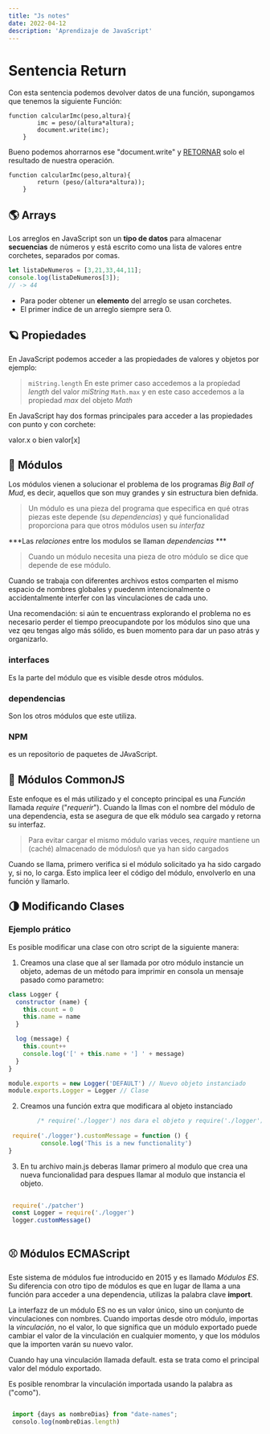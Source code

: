 ```yaml
---
title: "Js notes"
date: 2022-04-12
description: 'Aprendizaje de JavaScript'
---
```



# Sentencia Return

Con esta sentencia podemos devolver datos de una función, supongamos que tenemos la siguiente Función:

~~~
function calcularImc(peso,altura){
        imc = peso/(altura*altura);
        document.write(imc);
    }
~~~

Bueno podemos ahorrarnos ese "document.write" y [RETORNAR](https://developer.mozilla.org/es/docs/Web/JavaScript/Reference/Statements/return) solo el resultado de nuestra operación.

~~~
function calcularImc(peso,altura){
        return (peso/(altura*altura));
    }
~~~

## 🌎 Arrays

Los arreglos en JavaScript son un **tipo de datos** para almacenar __secuencias__ de números y está escrito como una lista de valores entre corchetes, separados por comas.

```javascript
let listaDeNumeros = [3,21,33,44,11];
console.log(listaDeNumeros[3]);
// -> 44
```
- Para poder obtener un __elemento__ del arreglo se usan corchetes.
- El primer indice de un arreglo siempre sera 0.

## 🪐 Propiedades

En JavaScript podemos acceder a las propiedades de valores y objetos por ejemplo:

> ```miString.length```
> En este primer caso accedemos a la propíedad *length* del valor *miString*
> ```Math.max```
> y en este caso accedemos a la propiedad *max* del objeto *Math*

En JavaScript hay dos formas principales para acceder a las propiedades con punto y con corchete:

valor.x o bien valor[x]

## 🍧 Módulos 

Los módulos vienen a solucionar el problema de los programas *Big Ball of Mud*, es decir, aquellos que son muy grandes y sin estructura bien defnida.

> Un módulo  es una pieza del programa que especifica en qué otras piezas este depende (su *dependencias*) y qué funcionalidad proporciona para que otros módulos usen su *interfaz*

***Las *relaciones* entre los modulos se llaman *dependencias* *** 

> Cuando un módulo necesita una pieza de otro módulo se dice que depende de ese módulo.

Cuando se trabaja con diferentes archivos estos comparten el mismo espacio de nombres globales y puedenm intencionalmente o accidentalmente interfer con las vinculaciones de cada uno.

Una recomendación: si aún te encuentrass explorando el problema no es necesario perder el tiempo preocupandote por los módulos sino que una vez qeu tengas algo más sólido, es buen momento para dar un paso atrás y organizarlo.

### interfaces

Es la parte del módulo que es visible desde otros módulos.

### dependencias

Son los otros módulos que este utiliza.

### NPM

es un repositorio de paquetes de JAvaScript.

## 📣 Módulos CommonJS

Este enfoque es el más utilizado y el concepto principal es una *Función* llamada *require* ("*requerir*"). Cuando la llmas con el nombre del módulo de una dependencia, esta se asegura de que elk módulo sea cargado y retorna su interfaz.

> Para evitar cargar el mismo módulo varias veces, *require* mantiene un (caché) almacenado de módulosñ que ya han sido cargados

Cuando se llama, primero verifica si el módulo solicitado  ya ha sido cargado y, si no, lo carga. Esto implica leer el código del módulo, envolverlo en una función y llamarlo.


## 🌗 Modificando Clases

### Ejemplo prático

Es posible modificar una clase con otro script de la siguiente manera: 

1. Creamos una clase que al ser llamada por otro módulo instancie un objeto, ademas de un método para imprimir en consola un mensaje pasado como parametro:

```javascript
class Logger {
  constructor (name) {
    this.count = 0
    this.name = name
  }

  log (message) {
    this.count++
    console.log('[' + this.name + '] ' + message)
  }
}

module.exports = new Logger('DEFAULT') // Nuevo objeto instanciado
module.exports.Logger = Logger // Clase
```

2. Creamos una función extra que modificara al objeto instanciado

```javascript
        /* require('./logger') nos dara el objeto y require('./logger').Logger nos dara la clase */
        
 require('./logger').customMessage = function () {
         console.log('This is a new functionality')
}

```

3. En tu archivo main.js deberas llamar primero al modulo que crea una nueva funcionalidad para despues llamar al modulo que instancia el objeto.

```javascript
 
 require('./patcher')
 const Logger = require('./logger')
 logger.customMessage()
        
```
## ⚾ Módulos ECMAScript

Este sistema de módulos fue introducido en 2015 y es llamado *Módulos ES*. Su diferencia con otro tipo de módulos es que en lugar de llama a una función para acceder a una dependencia, utilizas la palabra clave **import**.

La interfazz de un módulo ES no es un valor único, sino un conjunto de vinculaciones con nombres. Cuando importas desde otro módulo, importas la *vinculación*, no el valor, lo que significa que un módulo exportado puede cambiar el valor de la vinculación en cualquier momento, y que los módulos que la importen varán su nuevo valor.

Cuando hay una vinculación llamada default. esta se trata como el principal valor del módulo exportado.

Es posible renombrar la vinculación importada usando la palabra as ("como").

```javascript

 import {days as nombreDias} from "date-names";
 consolo.log(nombreDias.length)
```



